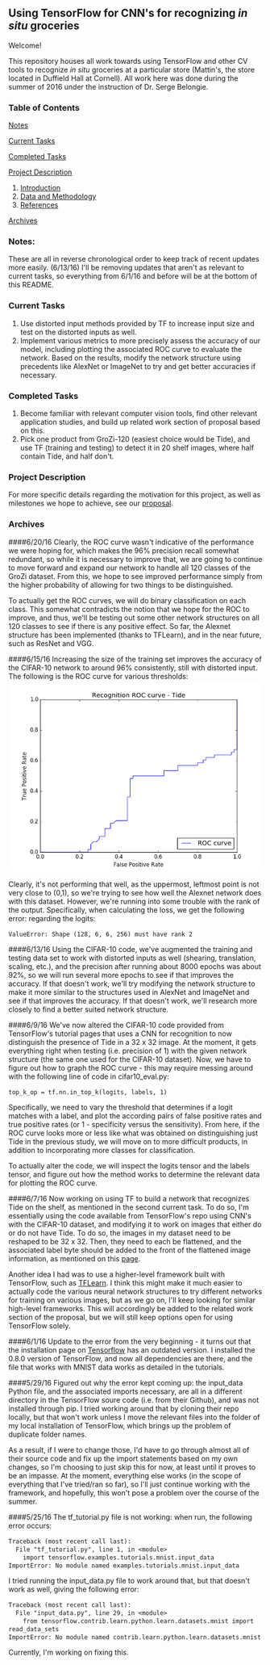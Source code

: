 ## Using TensorFlow for CNN's for recognizing *in situ* groceries

Welcome!

This repository houses all work towards using TensorFlow and other CV tools to recognize *in situ* groceries at a particular store (Mattin's, the store located in Duffield Hall at Cornell). All work here was done during the summer of 2016 under the instruction of Dr. Serge Belongie.

### Table of Contents

[Notes](https://github.com/dthiagarajan/grozi_tf#notes)

[Current Tasks](https://github.com/dthiagarajan/grozi_tf#current-tasks)

[Completed Tasks](https://github.com/dthiagarajan/grozi_tf#completed-tasks)

[Project Description](https://github.com/dthiagarajan/grozi_tf#project-description)

1. [Introduction](https://github.com/dthiagarajan/grozi_tf#introduction)
2. [Data and Methodology](https://github.com/dthiagarajan/grozi_tf#data-and-methdology)
3. [References](https://github.com/dthiagarajan/grozi_tf#references)

[Archives](https://github.com/dthiagarajan/grozi_tf#archives)

### Notes:
These are all in reverse chronological order to keep track of recent updates more easily. (6/13/16) I'll be removing updates that aren't as relevant to current tasks, so everything from 6/1/16 and before will be at the bottom of this README.





### Current Tasks
1. Use distorted input methods provided by TF to increase input size and test on the distorted inputs as well.
2. Implement various metrics to more precisely assess the accuracy of our model, including plotting the associated ROC curve to evaluate the network. Based on the results, modify the network structure using precedents like AlexNet or ImageNet to try and get better accuracies if necessary.


### Completed Tasks
1. Become familiar with relevant computer vision tools, find other relevant application studies, and build up related work section of proposal based on this.
2. Pick one product from GroZi-120 (easiest choice would be Tide), and use TF (training and testing) to detect it in 20 shelf images, where half contain Tide, and half don't.

### Project Description

For more specific details regarding the motivation for this project, as well as milestones we hope to achieve, see our [proposal](https://github.com/dthiagarajan/grozi_tf/blob/master/proposal/Proposal.pdf).

### Archives

####6/20/16
Clearly, the ROC curve wasn't indicative of the performance we were hoping for, which makes the 96% precision recall somewhat redundant, so while it is necessary to improve that, we are going to continue to move forward and expand our network to handle all 120 classes of the GroZi dataset. From this, we hope to see improved performance simply from the higher probability of allowing for two things to be distinguished.

To actually get the ROC curves, we will do binary classification on each class. This somewhat contradicts the notion that we hope for the ROC to improve, and thus, we'll be testing out some other network structures on all 120 classes to see if there is any positive effect. So far, the Alexnet structure has been implemented (thanks to TFLearn), and in the near future, such as ResNet and VGG.

####6/15/16
Increasing the size of the training set improves the accuracy of the CIFAR-10 network to around 96% consistently, still with distorted input. The following is the ROC curve for various thresholds:
![ROC Curve for Tide images trained on CIFAR-10 network](/tide/ROC_tide_cifar10network.png)

Clearly, it's not performing that well, as the uppermost, leftmost point is not very close to (0,1), so we're trying to see how well the Alexnet network does with this dataset. However, we're running into some trouble with the rank of the output. Specifically, when calculating the loss, we get the following error: regarding the logits:
```
ValueError: Shape (128, 6, 6, 256) must have rank 2
```

####6/13/16
Using the CIFAR-10 code, we've augmented the training and testing data set to work with distorted inputs as well (shearing, translation, scaling, etc.), and the precision after running about 8000 epochs was about 92%, so we will run several more epochs to see if that improves the accuracy. If that doesn't work, we'll try modifying the network structure to make it more similar to the structures used in AlexNet and ImageNet and see if that improves the accuracy. If that doesn't work, we'll research more closely to find a better suited network structure.

####6/9/16
We've now altered the CIFAR-10 code provided from TensorFlow's tutorial pages that uses a CNN for recognition to now distinguish the presence of Tide in a 32 x 32 image. At the moment, it gets everything right when testing (i.e. precision of 1) with the given network structure (the same one used for the CIFAR-10 dataset). Now, we have to figure out how to graph the ROC curve - this may require messing around with the following line of code in cifar10_eval.py:
```
top_k_op = tf.nn.in_top_k(logits, labels, 1)
```
Specifically, we need to vary the threshold that determines if a logit matches with a label, and plot the according pairs of false positive rates and true positive rates (or 1 - specificity versus the sensitivity). From here, if the ROC curve looks more or less like what was obtained on distinguishing just Tide in the previous study, we will move on to more difficult products, in addition to incorporating more classes for classification.

To actually alter the code, we will inspect the logits tensor and the labels tensor, and figure out how the method works to determine the relevant data for plotting the ROC curve.

####6/7/16
Now working on using TF to build a network that recognizes Tide on the shelf, as mentioned in the second current task. To do so, I'm essentially using the code available from TensorFlow's repo using CNN's with the CIFAR-10 dataset, and modifying it to work on images that either do or do not have Tide. To do so, the images in my dataset need to be reshaped to be 32 x 32. Then, they need to each be flattened, and the associated label byte should be added to the front of the flattened image information, as mentioned on this [page](http://stackoverflow.com/questions/35032675/how-to-create-dataset-similar-to-cifar-10/35034287).

Another idea I had was to use a higher-level framework built with TensorFlow, such as [TFLearn](http://tflearn.org/). I think this might make it much easier to actually code the various neural network structures to try different networks for training on various images, but as we go on, I'll keep looking for similar high-level frameworks. This will accordingly be added to the related work section of the proposal, but we will still keep options open for using TensorFlow solely.

####6/1/16
Update to the error from the very beginning - it turns out that the installation page on [Tensorflow](https://www.tensorflow.org/versions/0.6.0/get_started/os_setup.html#pip_install) has an outdated version. I installed the 0.8.0 version of TensorFlow, and now all dependencies are there, and the file that works with MNIST data works as detailed in the tutorials.

####5/29/16
Figured out why the error kept coming up: the input_data Python file, and the associated imports necessary, are all in a different directory in the TensorFlow soure code (i.e. from their Github), and was not installed through pip. I tried working around that by cloning their repo locally, but that won't work unless I move the relevant files into the folder of my local installation of TensorFlow, which brings up the problem of duplicate folder names. 

As a result, if I were to change those, I'd have to go through almost all of their source code and fix up the import statements based on my own changes, so I'm choosing to just skip this for now, at least until it proves to be an impasse. At the moment, everything else works (in the scope of everything that I've tried/ran so far), so I'll just continue working with the framework, and hopefully, this won't pose a problem over the course of the summer.

####5/25/16
The tf_tutorial.py file is not working: when run, the following error occurs:
```
Traceback (most recent call last):
  File "tf_tutorial.py", line 1, in <module>
    import tensorflow.examples.tutorials.mnist.input_data
ImportError: No module named examples.tutorials.mnist.input_data
```
I tried running the input_data.py file to work around that, but that doesn't work as well, giving the following error:
```
Traceback (most recent call last):
  File "input_data.py", line 29, in <module>
    from tensorflow.contrib.learn.python.learn.datasets.mnist import read_data_sets
ImportError: No module named contrib.learn.python.learn.datasets.mnist
```
Currently, I'm working on fixing this.